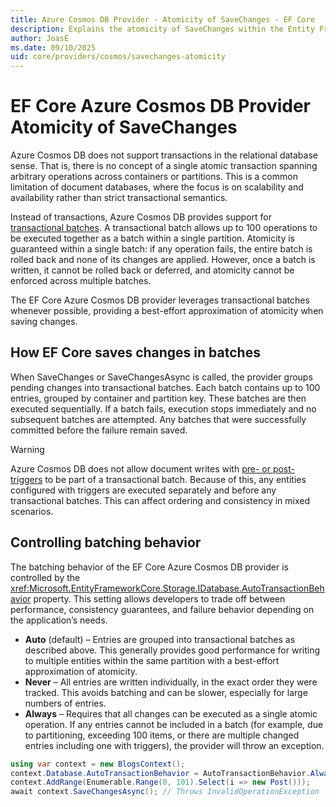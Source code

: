 ```yaml
---
title: Azure Cosmos DB Provider - Atomicity of SaveChanges - EF Core
description: Explains the atomicity of SaveChanges within the Entity Framework Core Azure Cosmos DB provider as compared to other providers
author: JoasE
ms.date: 09/10/2025
uid: core/providers/cosmos/savechanges-atomicity
---
```

# EF Core Azure Cosmos DB Provider Atomicity of SaveChanges

Azure Cosmos DB does not support transactions in the relational database sense. That is, there is no concept of a single atomic transaction spanning arbitrary operations across containers or partitions. This is a common limitation of document databases, where the focus is on scalability and availability rather than strict transactional semantics.

Instead of transactions, Azure Cosmos DB provides support for [transactional batches](/azure/cosmos-db/nosql/transactional-batch). A transactional batch allows up to 100 operations to be executed together as a batch within a single partition. Atomicity is guaranteed within a single batch: if any operation fails, the entire batch is rolled back and none of its changes are applied. However, once a batch is written, it cannot be rolled back or deferred, and atomicity cannot be enforced across multiple batches.

The EF Core Azure Cosmos DB provider leverages transactional batches whenever possible, providing a best-effort approximation of atomicity when saving changes.

## How EF Core saves changes in batches

When SaveChanges or SaveChangesAsync is called, the provider groups pending changes into transactional batches. Each batch contains up to 100 entries, grouped by container and partition key. These batches are then executed sequentially. If a batch fails, execution stops immediately and no subsequent batches are attempted. Any batches that were successfully committed before the failure remain saved.

> [!WARNING]
> Azure Cosmos DB does not allow document writes with [pre- or post-triggers](/azure/cosmos-db/nosql/stored-procedures-triggers-udfs#triggers) to be part of a transactional batch. Because of this, any entities configured with triggers are executed separately and before any transactional batches. This can affect ordering and consistency in mixed scenarios.

## Controlling batching behavior

The batching behavior of the EF Core Azure Cosmos DB provider is controlled by the <xref:Microsoft.EntityFrameworkCore.Storage.IDatabase.AutoTransactionBehavior> property. This setting allows developers to trade off between performance, consistency guarantees, and failure behavior depending on the application’s needs.

* **Auto** (default) – Entries are grouped into transactional batches as described above. This generally provides good performance for writing to multiple entities within the same partition with a best-effort approximation of atomicity.
* **Never** – All entries are written individually, in the exact order they were tracked. This avoids batching and can be slower, especially for large numbers of entries.
* **Always** – Requires that all changes can be executed as a single atomic operation. If any entries cannot be included in a batch (for example, due to partitioning, exceeding 100 items, or there are multiple changed entries including one with triggers), the provider will throw an exception.

```csharp
using var context = new BlogsContext();
context.Database.AutoTransactionBehavior = AutoTransactionBehavior.Always;
context.AddRange(Enumerable.Range(0, 101).Select(i => new Post()));
await context.SaveChangesAsync(); // Throws InvalidOperationException
```
